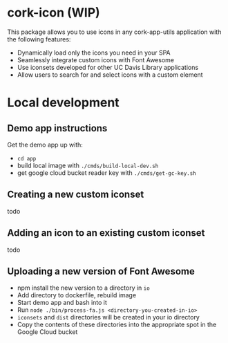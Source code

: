 # cork-icon (WIP)

This package allows you to use icons in any cork-app-utils application with the following features:
- Dynamically load only the icons you need in your SPA
- Seamlessly integrate custom icons with Font Awesome
- Use iconsets developed for other UC Davis Library applications
- Allow users to search for and select icons with a custom element


# Local development

## Demo app instructions
Get the demo app up with:
- `cd app`
- build local image with `./cmds/build-local-dev.sh`
- get google cloud bucket reader key with `./cmds/get-gc-key.sh`


## Creating a new custom iconset
todo

## Adding an icon to an existing custom iconset
todo

## Uploading a new version of Font Awesome
- npm install the new version to a directory in `io` 
- Add directory to dockerfile, rebuild image
- Start demo app and bash into it
- Run `node ./bin/process-fa.js <directory-you-created-in-io>`
- `iconsets` and `dist` directories will be created in your io directory
- Copy the contents of these directories into the appropriate spot in the Google Cloud bucket
